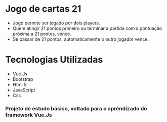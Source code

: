 # Jogo de cartas 21
  - Jogo permite ser jogado por dois players.
  - Quem atingir 21 pontos primeiro ou terminar a partida com a pontuação próxima a 21 pontos, vence.
  - Se passar de 21 pontos, automaticamente o outro jogador vence.
# Tecnologias Utilizadas
- Vue.Js
- Bootstrap
- Html 5
- JavaScript
- Css
### Projeto de estudo básico, voltado para o aprendizado do framework Vue.Js

